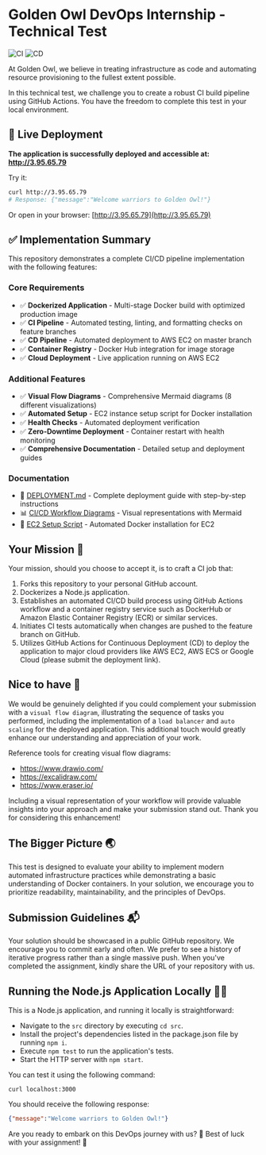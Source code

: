 # Golden Owl DevOps Internship - Technical Test

![CI](https://github.com/tonynin1/goldenowl-devops-internship-challenge/actions/workflows/ci.yml/badge.svg)
![CD](https://github.com/tonynin1/goldenowl-devops-internship-challenge/actions/workflows/cd.yml/badge.svg)

At Golden Owl, we believe in treating infrastructure as code and automating resource provisioning to the fullest extent possible.

In this technical test, we challenge you to create a robust CI build pipeline using GitHub Actions. You have the freedom to complete this test in your local environment.

## 🚀 Live Deployment

**The application is successfully deployed and accessible at:** **http://3.95.65.79**

Try it:
```bash
curl http://3.95.65.79
# Response: {"message":"Welcome warriors to Golden Owl!"}
```

Or open in your browser: [http://3.95.65.79](http://3.95.65.79)

## ✅ Implementation Summary

This repository demonstrates a complete CI/CD pipeline implementation with the following features:

### Core Requirements
- ✅ **Dockerized Application** - Multi-stage Docker build with optimized production image
- ✅ **CI Pipeline** - Automated testing, linting, and formatting checks on feature branches
- ✅ **CD Pipeline** - Automated deployment to AWS EC2 on master branch
- ✅ **Container Registry** - Docker Hub integration for image storage
- ✅ **Cloud Deployment** - Live application running on AWS EC2

### Additional Features
- ✅ **Visual Flow Diagrams** - Comprehensive Mermaid diagrams (8 different visualizations)
- ✅ **Automated Setup** - EC2 instance setup script for Docker installation
- ✅ **Health Checks** - Automated deployment verification
- ✅ **Zero-Downtime Deployment** - Container restart with health monitoring
- ✅ **Comprehensive Documentation** - Detailed setup and deployment guides

### Documentation
- 📖 [DEPLOYMENT.md](DEPLOYMENT.md) - Complete deployment guide with step-by-step instructions
- 📊 [CI/CD Workflow Diagrams](docs/CI-CD-WORKFLOW-DIAGRAM.md) - Visual representations with Mermaid
- 🔧 [EC2 Setup Script](scripts/setup-ec2.sh) - Automated Docker installation for EC2

## Your Mission 🌟
Your mission, should you choose to accept it, is to craft a CI job that:
1. Forks this repository to your personal GitHub account.
2. Dockerizes a Node.js application.
3. Establishes an automated CI/CD build process using GitHub Actions workflow and a container registry service such as DockerHub or Amazon Elastic Container Registry (ECR) or similar services.
4. Initiates CI tests automatically when changes are pushed to the feature branch on GitHub.
5. Utilizes GitHub Actions for Continuous Deployment (CD) to deploy the application to major cloud providers like AWS EC2, AWS ECS or Google Cloud (please submit the deployment link).
## Nice to have 🎨
We would be genuinely delighted if you could complement your submission with a `visual flow diagram`, illustrating the sequence of tasks you performed, including the implementation of a `load balancer` and `auto scaling` for the deployed application. This additional touch would greatly enhance our understanding and appreciation of your work.

Reference tools for creating visual flow diagrams:
- https://www.drawio.com/
- https://excalidraw.com/
- https://www.eraser.io/
  
Including a visual representation of your workflow will provide valuable insights into your approach and make your submission stand out. Thank you for considering this enhancement! 
## The Bigger Picture 🌏
This test is designed to evaluate your ability to implement modern automated infrastructure practices while demonstrating a basic understanding of Docker containers. In your solution, we encourage you to prioritize readability, maintainability, and the principles of DevOps.

 ## Submission Guidelines 📬
Your solution should be showcased in a public GitHub repository. We encourage you to commit early and often. We prefer to see a history of iterative progress rather than a single massive push. When you've completed the assignment, kindly share the URL of your repository with us.

 ## Running the Node.js Application Locally  🏃‍♂️
 This is a Node.js application, and running it locally is straightforward:
- Navigate to the `src` directory by executing `cd src`.
- Install the project's dependencies listed in the package.json file by running `npm i`.
- Execute `npm test` to run the application's tests.
- Start the HTTP server with `npm start`.

You can test it using the following command:
  
```shell
curl localhost:3000
```
You should receive the following response:
```json
{"message":"Welcome warriors to Golden Owl!"}
```

Are you ready to embark on this DevOps journey with us? 🚀 Best of luck with your assignment! 🌟